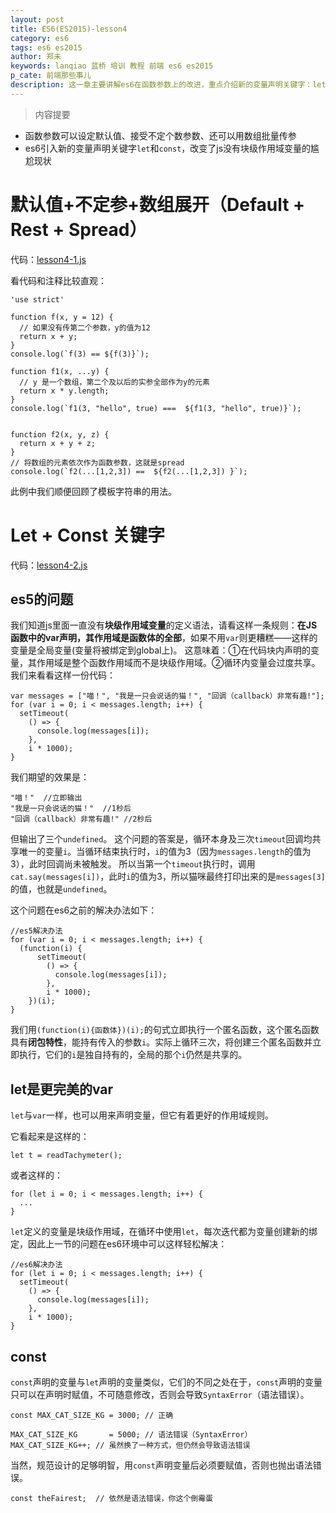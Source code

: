 ```yaml
---
layout: post
title: ES6(ES2015)-lesson4
category: es6
tags: es6 es2015
author: 郑未
keywords: lanqiao 蓝桥 培训 教程 前端 es6 es2015
p_cate: 前端那些事儿
description: 这一章主要讲解es6在函数参数上的改进，重点介绍新的变量声明关键字：let和const
---
```

>内容提要

- 函数参数可以设定默认值、接受不定个数参数、还可以用数组批量传参
- es6引入新的变量声明关键字`let`和`const`，改变了js没有块级作用域变量的尴尬现状

# 默认值+不定参+数组展开（Default + Rest + Spread）

代码：[lesson4-1.js](https://coding.net/u/lanqiao/p/frontAdvance/git/blob/master/es6/lesson4-1.js)

看代码和注释比较直观：

    'use strict'

    function f(x, y = 12) {
      // 如果没有传第二个参数，y的值为12
      return x + y;
    }
    console.log(`f(3) == ${f(3)}`);

    function f1(x, ...y) {
      // y 是一个数组，第二个及以后的实参全部作为y的元素
      return x * y.length;
    }
    console.log(`f1(3, "hello", true) ===  ${f1(3, "hello", true)}`);


    function f2(x, y, z) {
      return x + y + z;
    }
    // 将数组的元素依次作为函数参数，这就是spread
    console.log(`f2(...[1,2,3]) ==  ${f2(...[1,2,3]) }`);

此例中我们顺便回顾了模板字符串的用法。

# Let + Const 关键字

代码：[lesson4-2.js](https://coding.net/u/lanqiao/p/frontAdvance/git/blob/master/es6/lesson4-2.js)

## es5的问题

我们知道js里面一直没有**块级作用域变量**的定义语法，请看这样一条规则：**在JS函数中的var声明，其作用域是函数体的全部**，如果不用`var`则更糟糕——这样的变量是全局变量(变量将被绑定到global上)。
这意味着：①在代码块内声明的变量，其作用域是整个函数作用域而不是块级作用域。②循环内变量会过度共享。
我们来看看这样一份代码：

    var messages = ["喵！", "我是一只会说话的猫！", "回调（callback）非常有趣!"];
    for (var i = 0; i < messages.length; i++) {
      setTimeout(
        () => {
          console.log(messages[i]);
        }, 
        i * 1000);
    }

我们期望的效果是：

    "喵！"  //立即输出
    "我是一只会说话的猫！"  //1秒后
    "回调（callback）非常有趣!" //2秒后

但输出了三个`undefined`。
这个问题的答案是，循环本身及三次`timeout`回调均共享唯一的变量`i`。当循环结束执行时，`i`的值为3（因为`messages.length`的值为3），此时回调尚未被触发。
所以当第一个`timeout`执行时，调用`cat.say(messages[i])`，此时`i`的值为3，所以猫咪最终打印出来的是`messages[3]`的值，也就是`undefined`。

这个问题在es6之前的解决办法如下：

    //es5解决办法
    for (var i = 0; i < messages.length; i++) {
      (function(i) {
          setTimeout(
            () => {
              console.log(messages[i]);
            }, 
            i * 1000);
        })(i);
    }

我们用`(function(i){函数体})(i);`的句式立即执行一个匿名函数，这个匿名函数具有**闭包特性**，能持有传入的参数`i`。实际上循环三次，将创建三个匿名函数并立即执行，它们的`i`是独自持有的，全局的那个`i`仍然是共享的。

## let是更完美的var

`let`与`var`一样，也可以用来声明变量，但它有着更好的作用域规则。

它看起来是这样的：

    let t = readTachymeter();

或者这样的：

    for (let i = 0; i < messages.length; i++) {
      ...
    }

`let`定义的变量是块级作用域，在循环中使用`let`，每次迭代都为变量创建新的绑定，因此上一节的问题在es6环境中可以这样轻松解决：

    //es6解决办法
    for (let i = 0; i < messages.length; i++) {
      setTimeout(
        () => {
          console.log(messages[i]);
        }, 
        i * 1000);
    }

## const

`const`声明的变量与`let`声明的变量类似，它们的不同之处在于，`const`声明的变量只可以在声明时赋值，不可随意修改，否则会导致`SyntaxError`（语法错误）。

    const MAX_CAT_SIZE_KG = 3000; // 正确
    
    MAX_CAT_SIZE_KG       = 5000; // 语法错误（SyntaxError）
    MAX_CAT_SIZE_KG++; // 虽然换了一种方式，但仍然会导致语法错误

当然，规范设计的足够明智，用`const`声明变量后必须要赋值，否则也抛出语法错误。

    const theFairest;  // 依然是语法错误，你这个倒霉蛋